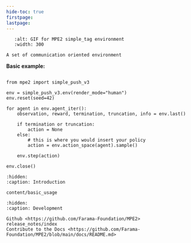 ```yaml
---
hide-toc: true
firstpage:
lastpage:
---
```


```{figure} _static/img/mpe-simple-tag.gif
   :alt: GIF for MPE2 simple_tag environment
   :width: 300
```

```{project-heading}
A set of communication oriented environment
```

**Basic example:**

```{code-block} python

from mpe2 import simple_push_v3

env = simple_push_v3.env(render_mode="human")
env.reset(seed=42)

for agent in env.agent_iter():
    observation, reward, termination, truncation, info = env.last()

    if termination or truncation:
        action = None
    else:
        # this is where you would insert your policy
        action = env.action_space(agent).sample()

    env.step(action)
    
env.close()
```

```{toctree}
:hidden:
:caption: Introduction

content/basic_usage
```

```{toctree}
:hidden:
:caption: Development

Github <https://github.com/Farama-Foundation/MPE2>
release_notes/index
Contribute to the Docs <https://github.com/Farama-Foundation/MPE2/blob/main/docs/README.md>
```
